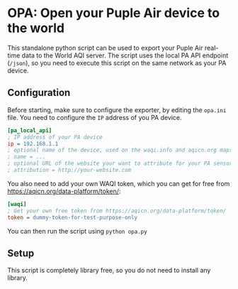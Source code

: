 
# OPA: Open your Puple Air device to the world 

This standalone python script can be used to export your Puple Air real-time data to the World AQI server.
The script uses the local PA API endpoint (`/json`), so you need to execute this script on the same network
as your PA device.

## Configuration

Before starting, make sure to configure the exporter, by editing the `opa.ini` file.
You need to configure the `IP` address of you PA device.

```ini
[pa_local_api]
; IP address of your PA device
ip = 192.168.1.1
; optional name of the device, used on the waqi.info and aqicn.org maps (eg "GEA-SCLA", "")
; name = ...
; optional URL of the website your want to attribute for your PA sensor
; attribution = http://your-website.com
```

You also need to add your own WAQI token, which you can get for free from https://aqicn.org/data-platform/token/:

```ini
[waqi]
; Get your own free token from https://aqicn.org/data-platform/token/
token = dummy-token-for-test-purpose-only
```


You can then run the script using  `python opa.py`

## Setup

This script is completely library free, so you do not need to install any library.